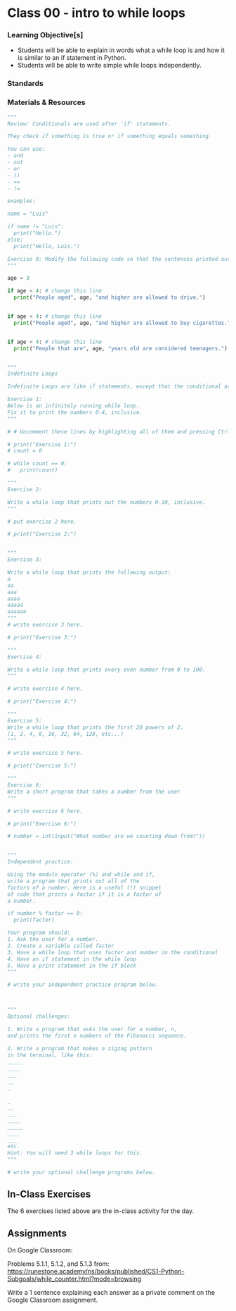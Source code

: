 # Class 00 - intro to while loops

### Learning Objective[s]

* Students will be able to explain in words what a while loop is and how it is similar to an if statement in Python.
* Students will be able to write simple while loops independently. 

### Standards

### Materials & Resources

```python
"""
Review: Conditionals are used after 'if' statements. 

They check if something is true or if something equals something.

You can use:
- and
- not
- or
- ()
- ==
- !=

examples:

name = "Luis"

if name != "Luis":
  print("Hello.")
else:
  print("Hello, Luis.")

Exercise 0: Modify the following code so that the sentences printed out are true. 
"""

age = 3

if age < 4: # change this line
  print("People aged", age, "and higher are allowed to drive.")


if age < 4: # change this line
  print("People aged", age, "and higher are allowed to buy cigarettes.")


if age < 4: # change this line
  print("People that are", age, "years old are considered teenagers.")


"""
Indefinite Loops

Indefinite Loops are like if statements, except that the conditional at the top is RE-RUN AT THE END OF THE BLOCK.

Exercise 1:
Below is an infinitely running while loop. 
Fix it to print the numbers 0-4, inclusive. 
"""

# # Uncomment these lines by highlighting all of them and pressing Ctrl + /

# print("Exercise 1:")
# count = 0 

# while count == 0:
#   print(count)

"""
Exercise 2:

Write a while loop that prints out the numbers 0-10, inclusive.
"""

# put exercise 2 here. 

# print("Exercise 2:")


"""
Exercise 3:

Write a while loop that prints the following output:
a
aa
aaa
aaaa
aaaaa
aaaaaa
"""
# write exercise 3 here.

# print("Exercise 3:")

"""
Exercise 4:

Write a while loop that prints every even number from 0 to 100. 
"""

# write exercise 4 here.

# print("Exercise 4:")

"""
Exercise 5:
Write a while loop that prints the first 20 powers of 2.
(1, 2, 4, 8, 16, 32, 64, 128, etc...)
"""

# write exercise 5 here. 

# print("Exercise 5:")

"""
Exercise 6:
Write a short program that takes a number from the user
"""

# write exercise 6 here. 

# print("Exercise 6:")

# number = int(input("What number are we counting down from?"))


"""
Independent practice:

Using the modulo operator (%) and while and if, 
write a program that prints out all of the 
factors of a number. Here is a useful (!) snippet
of code that prints a factor if it is a factor of
a number.

if number % factor == 0:
  print(factor)

Your program should:
1. Ask the user for a number.
2. Create a variable called factor
3. Have a while loop that uses factor and number in the conditional
4. Have an if statement in the while loop
5. Have a print statement in the if block
"""

# write your independent practice program below. 



"""
Optional challenges:

1. Write a program that asks the user for a number, n, 
and prints the first n numbers of the Fibonacci sequence.

2. Write a program that makes a zigzag pattern
in the terminal, like this:
_____
____
___
__
_

_
__
___
____
_____
____
___
etc.
Hint: You will need 3 while loops for this.
"""

# write your optional challenge programs below. 
```
## In-Class Exercises

The 6 exercises listed above are the in-class activity for the day. 

## Assignments
On Google Classroom: 

Problems 5.1.1, 5.1.2, and 5.1.3 from:
 https://runestone.academy/ns/books/published/CS1-Python-Subgoals/while_counter.html?mode=browsing

Write a 1 sentence explaining each answer as a private comment on the Google Classroom assignment. 